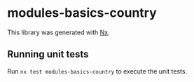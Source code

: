 # modules-basics-country

This library was generated with [Nx](https://nx.dev).

## Running unit tests

Run `nx test modules-basics-country` to execute the unit tests.
